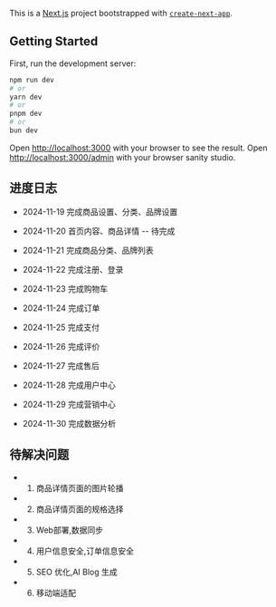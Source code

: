 This is a [Next.js](https://nextjs.org) project bootstrapped with [`create-next-app`](https://nextjs.org/docs/app/api-reference/cli/create-next-app).

## Getting Started

First, run the development server:

```bash
npm run dev
# or
yarn dev
# or
pnpm dev
# or
bun dev
```

Open [http://localhost:3000](http://localhost:3000) with your browser to see the result.
Open [http://localhost:3000/admin](http://localhost:3000/admin) with your browser sanity studio.

## 进度日志

- 2024-11-19 完成商品设置、分类、品牌设置

- 2024-11-20 首页内容、商品详情 -- 待完成

- 2024-11-21 完成商品分类、品牌列表

- 2024-11-22 完成注册、登录

- 2024-11-23 完成购物车
- 2024-11-24 完成订单
- 2024-11-25 完成支付

- 2024-11-26 完成评价

- 2024-11-27 完成售后

- 2024-11-28 完成用户中心

- 2024-11-29 完成营销中心

- 2024-11-30 完成数据分析

## 待解决问题

- 1. 商品详情页面的图片轮播
- 2. 商品详情页面的规格选择
- 3. Web部署,数据同步
- 4. 用户信息安全,订单信息安全
- 5. SEO 优化,AI Blog 生成
- 6. 移动端适配
